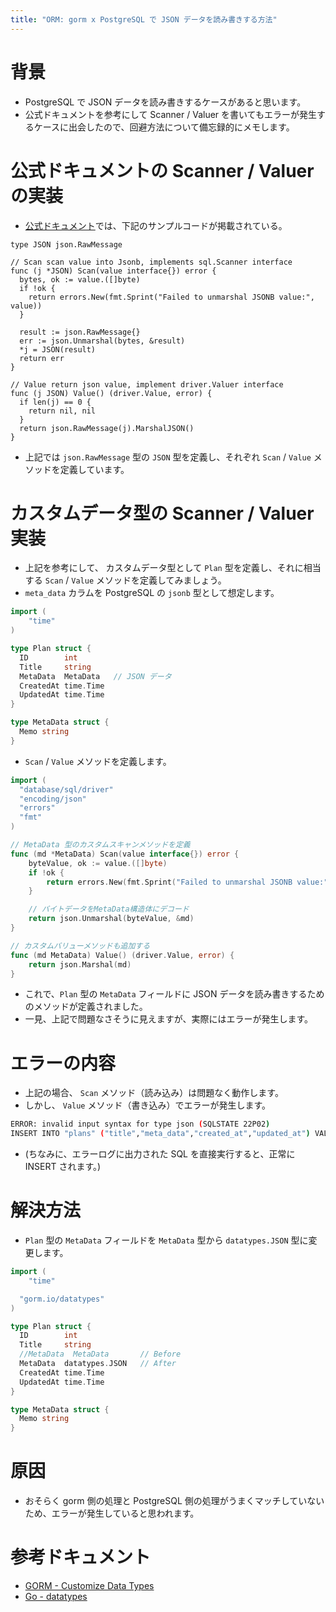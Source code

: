 ```yaml
---
title: "ORM: gorm x PostgreSQL で JSON データを読み書きする方法"
---
```


# 背景

- PostgreSQL で JSON データを読み書きするケースがあると思います。
- 公式ドキュメントを参考にして Scanner / Valuer を書いてもエラーが発生するケースに出会したので、回避方法について備忘録的にメモします。

# 公式ドキュメントの Scanner / Valuer の実装

- [公式ドキュメント](https://gorm.io/docs/data_types.html#Implements-Customized-Data-Type)では、下記のサンプルコードが掲載されている。

```
type JSON json.RawMessage

// Scan scan value into Jsonb, implements sql.Scanner interface
func (j *JSON) Scan(value interface{}) error {
  bytes, ok := value.([]byte)
  if !ok {
    return errors.New(fmt.Sprint("Failed to unmarshal JSONB value:", value))
  }

  result := json.RawMessage{}
  err := json.Unmarshal(bytes, &result)
  *j = JSON(result)
  return err
}

// Value return json value, implement driver.Valuer interface
func (j JSON) Value() (driver.Value, error) {
  if len(j) == 0 {
    return nil, nil
  }
  return json.RawMessage(j).MarshalJSON()
}
```

- 上記では `json.RawMessage` 型の `JSON` 型を定義し、それぞれ `Scan` / `Value` メソッドを定義しています。

# カスタムデータ型の Scanner / Valuer 実装

- 上記を参考にして、 カスタムデータ型として `Plan` 型を定義し、それに相当する `Scan` / `Value` メソッドを定義してみましょう。
- `meta_data` カラムを PostgreSQL の `jsonb` 型として想定します。

```go:model.go
import (
	"time"
)

type Plan struct {
  ID        int
  Title     string
  MetaData  MetaData   // JSON データ
  CreatedAt time.Time
  UpdatedAt time.Time
}

type MetaData struct {
  Memo string
}
```

- `Scan` / `Value` メソッドを定義します。

```go:model.go
import (
  "database/sql/driver"
  "encoding/json"
  "errors"
  "fmt"
)

// MetaData 型のカスタムスキャンメソッドを定義
func (md *MetaData) Scan(value interface{}) error {
	byteValue, ok := value.([]byte)
	if !ok {
		return errors.New(fmt.Sprint("Failed to unmarshal JSONB value:", value))
	}

	// バイトデータをMetaData構造体にデコード
	return json.Unmarshal(byteValue, &md)
}

// カスタムバリューメソッドも追加する
func (md MetaData) Value() (driver.Value, error) {
	return json.Marshal(md)
}
```

- これで、`Plan` 型の `MetaData` フィールドに JSON データを読み書きするためのメソッドが定義されました。
- 一見、上記で問題なさそうに見えますが、実際にはエラーが発生します。

# エラーの内容

- 上記の場合、 `Scan` メソッド（読み込み）は問題なく動作します。
- しかし、 `Value` メソッド（書き込み）でエラーが発生します。

```bash
ERROR: invalid input syntax for type json (SQLSTATE 22P02)
INSERT INTO "plans" ("title","meta_data","created_at","updated_at") VALUES ('title_1','{"memo":"memo_1"}','2024-08-01 10:00:00','2024-08-01 10:00:00') RETURNING "id"
```

- (ちなみに、エラーログに出力された SQL を直接実行すると、正常に INSERT されます。)

# 解決方法

- `Plan` 型の `MetaData` フィールドを `MetaData` 型から `datatypes.JSON` 型に変更します。

```go:model.go
import (
	"time"

  "gorm.io/datatypes"
)

type Plan struct {
  ID        int
  Title     string
  //MetaData  MetaData       // Before
  MetaData  datatypes.JSON   // After
  CreatedAt time.Time
  UpdatedAt time.Time
}

type MetaData struct {
  Memo string
}
```

# 原因

- おそらく gorm 側の処理と PostgreSQL 側の処理がうまくマッチしていないため、エラーが発生していると思われます。

# 参考ドキュメント

- [GORM - Customize Data Types](https://gorm.io/docs/data_types.html)
- [Go - datatypes](https://pkg.go.dev/gorm.io/datatypes@v1.2.1)
